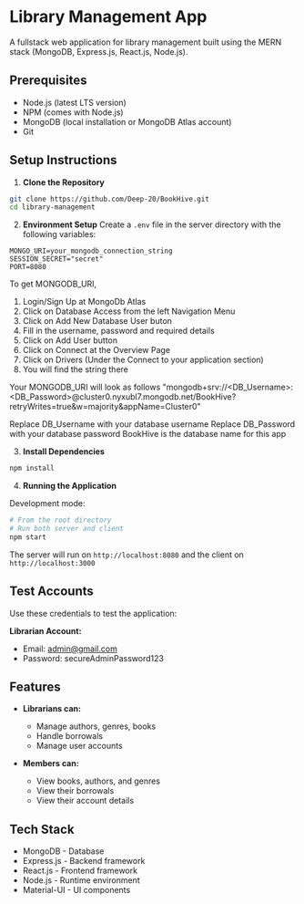# Library Management App

A fullstack web application for library management built using the MERN stack (MongoDB, Express.js, React.js, Node.js).

## Prerequisites

- Node.js (latest LTS version)
- NPM (comes with Node.js)
- MongoDB (local installation or MongoDB Atlas account)
- Git

## Setup Instructions

1. **Clone the Repository**
```bash
git clone https://github.com/Deep-20/BookHive.git
cd library-management
```

2. **Environment Setup**
Create a `.env` file in the server directory with the following variables:
```
MONGO_URI=your_mongodb_connection_string
SESSION_SECRET="secret"
PORT=8080
```

To get MONGODB_URI, 
  1) Login/Sign Up at MongoDb Atlas
  2) Click on Database Access from the left Navigation Menu
  3) Click on Add New Database User buton
  4) Fill in the username, password and required details
  5) Click on Add User button
  6) Click on Connect at the Overview Page
  7) Click on Drivers (Under the Connect to your application section)
  8) You will find the string there

Your MONGODB_URI will look as follows
"mongodb+srv://<DB_Username>:<DB_Password>@cluster0.nyxubl7.mongodb.net/BookHive?retryWrites=true&w=majority&appName=Cluster0"

Replace DB_Username with your database username
Replace DB_Password with your database password
BookHive is the database name for this app

3. **Install Dependencies**
```bash
npm install
```

4. **Running the Application**

Development mode:
```bash
# From the root directory
# Run both server and client
npm start
```

The server will run on `http://localhost:8080` and the client on `http://localhost:3000`

## Test Accounts

Use these credentials to test the application:

**Librarian Account:**
- Email: admin@gmail.com
- Password: secureAdminPassword123

## Features

- **Librarians can:**
  - Manage authors, genres, books
  - Handle borrowals
  - Manage user accounts

- **Members can:**
  - View books, authors, and genres
  - View their borrowals
  - View their account details

## Tech Stack

- MongoDB - Database
- Express.js - Backend framework
- React.js - Frontend framework
- Node.js - Runtime environment
- Material-UI - UI components

